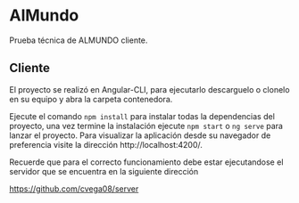 # AlMundo

Prueba técnica de ALMUNDO cliente.

## Cliente

El proyecto se realizó en Angular-CLI, para ejecutarlo descarguelo o clonelo en su equipo y abra la carpeta contenedora.

Ejecute el comando `npm install` para instalar todas la dependencias del proyecto, una vez termine la instalación ejecute  `npm start` o `ng serve` para lanzar el proyecto. Para visualizar la aplicación desde su navegador de preferencia  visite la dirección http://localhost:4200/.

Recuerde que para el correcto funcionamiento debe estar ejecutandose el servidor que se encuentra en la siguiente dirección

https://github.com/cvega08/server